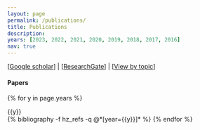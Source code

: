 ```yaml
---
layout: page
permalink: /publications/
title: Publications
description: 
years: [2023, 2022, 2021, 2020, 2019, 2018, 2017, 2016]
nav: true
---
```


[[Google scholar](https://scholar.google.com/citations?user=BUFSF_8AAAAJ&hl=en)] | [[ResearchGate](https://www.researchgate.net/profile/Zhou-Huang-3)] | [[View by topic](https://pku-geocomp.com/research/)]

#### Papers

<div class="publications">

{% for y in page.years %}
  <div>{{y}}</div>
  {% bibliography -f hz_refs -q @*[year={{y}}]* %}
{% endfor %}

</div>
